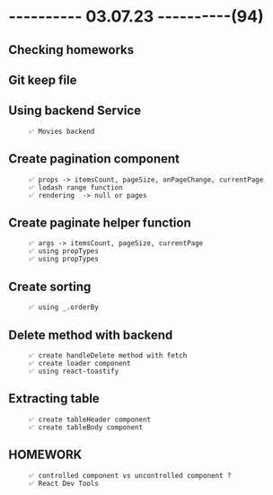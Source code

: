# ---------- 03.07.23 ----------(94)

## Checking homeworks

## Git keep file

## Using backend Service

         ✅ Movies backend

## Create pagination component

         ✅ props -> itemsCount, pageSize, onPageChange, currentPage
         ✅ lodash range function
         ✅ rendering  -> null or pages

## Create paginate helper function

         ✅ args -> itemsCount, pageSize, currentPage
         ✅ using propTypes
         ✅ using propTypes

## Create sorting

         ✅ using _.orderBy

## Delete method with backend

         ✅ create handleDelete method with fetch
         ✅ create loader component
         ✅ using react-toastify

## Extracting table

         ✅ create tableHeader component
         ✅ create tableBody component

## HOMEWORK

         ✅ controlled component vs uncontrolled component ?
         ✅ React Dev Tools
